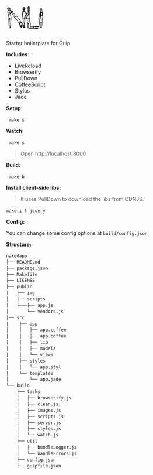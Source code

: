 ![retain-http](public/img/nu.png)
===========

Starter boilerplate for Gulp

__Includes:__
  * LiveReload
  * Browserify
  * PullDown
  * CoffeeScript
  * Stylus
  * Jade

__Setup:__

` make s`

__Watch:__

` make s`
  
  > Open http://localhost:8000

__Build:__

` make b`

__Install client-side libs:__
  > It uses PullDown to download the libs from CDNJS.

`make i l jquery`

__Config:__

You can change some config options at `build/config.json`

__Structure:__

````bash
nakedapp
├── README.md
├── package.json
├── Makefile
├── LICENSE
├── public
│   ├── img
│   ├── scripts
│   ├───├── app.js
│       └── vendors.js
│── src
│    ├── app
│    │   ├── app.coffee
│    │   ├── app.coffee
│    │   ├── lib
│    │   ├── models
│    │   └── views
│    ├── styles
│    │   └── app.styl
│    └── templates
│        └── app.jade
└── build
    ├── tasks
    │   ├── browserify.js
    │   ├── clean.js
    │   ├── images.js
    │   ├── scripts.js
    │   ├── server.js
    │   ├── styles.js
    │   └── watch.js
    ├── util
    │   ├── bundleLogger.js
    │   └── handleErrors.js
    ├── config.json
    └── gulpfile.json
````

